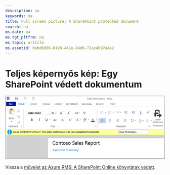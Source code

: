 ```yaml
---
description: na
keywords: na
title: Full screen picture: A SharePoint protected document
search: na
ms.date: na
ms.tgt_pltfrm: na
ms.topic: article
ms.assetid: 0ebd6806-0190-441e-84db-72ac4b97e4a2
---
```

# Teljes k&#233;pernyős k&#233;p: Egy SharePoint v&#233;dett dokumentum
![](../Image/AzRMS_StoryboardSPO_3.png)

Vissza a [művelet az Azure RMS: A SharePoint Online könyvtárak védett](http://technet.microsoft.com/library/jj585026.aspx).

